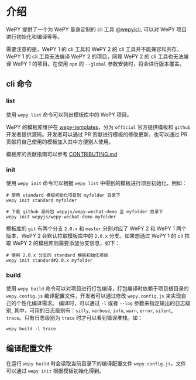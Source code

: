 # 介绍

WePY 提供了一个为 WePY 量身定制的 cli 工具 [@wepy/cli](https://github.com/Tencent/wepy/tree/2.0.x/packages/cli), 可以对 WePY 项目进行初始化和编译等等。

需要注意的是，WePY 1 的 cli 工具和 WePY 2 的 cli 工具并不能兼容和共存， WePY 1 的 cli 工具无法编译 WePY 2 的项目，同理 WePY 2 的 cli 工具也无法编译 WePY 1 的项目。在使用 `npm` 的 `--global` 参数安装时，将会进行版本覆盖。

## cli 命令

### list

使用 `wepy list` 命令可以列出模板库中的 WePY 项目。

WePY 的模板库维护在 [wepy-templates](https://github.com/wepyjs/wepy-templates)，分为 `official` 官方提供模板和 `github` 开发者提供源码。开发者可以通过 PR 贡献进行模板的修改更新，也可以通过 PR 贡献将自己使用的模板加入其中方便别人使用。

模板库的贡献指南可以参考 [CONTRIBUTING.md](https://github.com/wepyjs/wepy-templates/blob/2.0.x/CONTRIBUTING.md)


### init

使用 `wepy init` 命令可以根据 `wepy list` 中得到的模板进行项目初始化，例如：
```
# 使用 standard 模板初始化项目到 myfolder 目录下
wepy init standard myfolder

# 下载 github 源码包 wepyjs/wepy-wechat-demo 至 myfolder 目录下
wepy init wepyjs/wepy-wechat-demo myfolder
```

模板库的 `git` 有两个分支 `2.0.x` 和 `master` 分别对应了 WePY 2 和 WePY 1 两个版本，WePY 2 会默认拉取模板库中的 `2.0.x` 分支。如果想通过 WePY 1 的 cli 拉取 WePY 2 的模板库则需要添加分支信息，如下：
```
# 使用 2.0.x 分支的 standard 模板初始化项目
wepy init standard#2.0.x myfolder
```

### build

使用 `wepy build` 命令可以对项目进行打包编译，打包编译时依赖于项目根目录的 `wepy.config.js` 编译配置文件，开发者可以通过修改 `wepy.config.js` 来实现自己的个性化编译需求。
编译时，可以通过 `-l` 或者 `--log` 参数来指定输出的日志级别, 其中，可用的日志级别有：`silly`, `verbose`, `info`, `warn`, `error`, `silent`, `trace`。只有日志级别为 `trace` 时才可以看到错误堆栈。如：
```
wepy build -l trace
```

## 编译配置文件

在运行 `wepy build` 时会读取当前目录下的编译配置文件 `wepy.config.js`，文件可以通过 `wepy init` 根据模板初始化得到。


